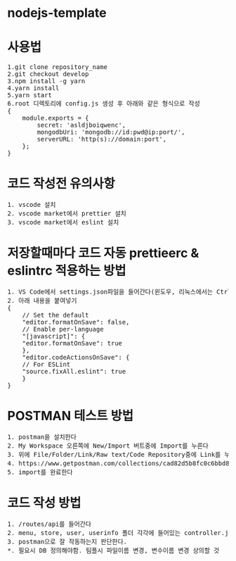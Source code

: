# nodejs-template

<h1>사용법</h1>
<pre>
1.git clone repository_name
2.git checkout develop
3.npm install -g yarn
4.yarn install
5.yarn start
6.root 디렉토리에 config.js 생성 후 아래와 같은 형식으로 작성
{
  	module.exports = {
  		secret: 'asldjboiqwenc',
  		mongodbUri: 'mongodb://id:pwd@ip:port/',
  		serverURL: 'http(s)://domain:port',
	};
}
</pre>

<h1>코드 작성전 유의사항</h1>
<pre>
1. vscode 설치
2. vscode market에서 prettier 설치
3. vscode market에서 eslint 설치
</pre>

<h1>저장할때마다 코드 자동 prettieerc & eslintrc 적용하는 방법</h1>
<pre>
1. VS Code에서 settings.json파일을 들어간다(윈도우, 리눅스에서는 Ctrl + ,, 맥에서는 Cmd + , 를 누르고 오른쪽 위에 작은 문서 아이콘 누르면 settings.json 볼 수 있음)
2. 아래 내용을 붙여넣기
{
    // Set the default
    "editor.formatOnSave": false,
    // Enable per-language
    "[javascript]": {
    "editor.formatOnSave": true
    },
    "editor.codeActionsOnSave": {
    // For ESLint
    "source.fixAll.eslint": true
    }
}
</pre>

<h1>POSTMAN 테스트 방법</h1>
<pre>
1. postman을 설치한다
2. My Workspace 오른쪽에 New/Import 버트중에 Import를 누른다
3. 위에 File/Folder/Link/Raw text/Code Repository중에 Link를 누른다
4. https://www.getpostman.com/collections/cad82d5b8fc0c6bbd838 해당 링크를 붙여넣는다
5. import를 완료한다
</pre>

</pre>

<h1>코드 작성 방법</h1>
<pre>
1. /routes/api를 들어간다
2. menu, store, user, userinfo 폴더 각각에 들어있는 controller.js파일에다가 코드를 정의한다
3. postman으로 잘 작동하는지 판단한다.
*. 필요시 DB 정의해야함. 팀플시 파일이름 변경, 변수이름 변경 상의할 것
</pre>
